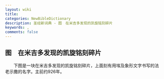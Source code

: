 ```yaml
---
layout: wiki
title: 
categories: NewBibleDictionary
description: 圣经新词典 - 图　在米吉多发现的凯旋铭刻碎片
keywords: , 
comments: false
---
```


## 图　在米吉多发现的凯旋铭刻碎片

　　下图是一块在米吉多发现的凯旋铭刻碎片，上面刻有用埃及象形文字书写的法老示撒的名字。主前约926年。








